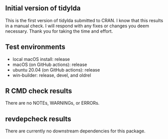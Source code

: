 ## Initial version of tidylda
This is the first version of tidylda submitted to CRAN. 
I know that this results in a manual check.
I will respond with any fixes or changes you deem necessary.
Thank you for taking the time and effort.

## Test environments
* local macOS install: release
* macOS (on GitHub actions): release
* ubuntu 20.04 (on GitHub actions): release
* win-builder: release, devel, and oldrel

## R CMD check results
There are no NOTEs, WARNINGs, or ERRORs.

## revdepcheck results
There are currently no downstream dependencies for this package.